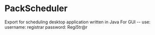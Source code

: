 # PackScheduler
Export for scheduling desktop application written in Java
For GUI -- use:
username: registrar
password: Regi5tr@r
